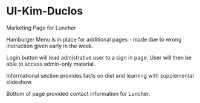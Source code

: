 # UI-Kim-Duclos

Marketing Page for Luncher

Hamburger Menu is in place for additional pages - made due to wrong instruction given early in the week.

Login button will lead admistrative user to a sign in page. User will then be able to access admin-only material.

Informational section provides facts on diet and learning with supplemental slideshow.

Bottom of page provided contact information for Luncher.